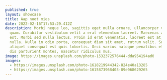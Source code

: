 ```yaml
---
published: true
layout: showcase
title: Aap noot mies
date: 2022-02-16T17:53:29.412Z
description: Morbi neque leo, sagittis eget nulla ornare, ullamcorper volutpat
  quam. Curabitur vestibulum velit a erat elementum laoreet. Maecenas at nulla
  est. Morbi sed nulla lectus. Proin id erat venenatis, laoreet est at, pretium
  nulla. Nulla in odio porta, consequat diam sit amet, rutrum velit. Suspendisse
  aliquet consequat est quis lobortis. Orci varius natoque penatibus et magnis
  dis parturient montes, nascetur ridiculus mus.
image: https://images.unsplash.com/photo-1532372576444-dda954194ad0
images:
  - https://images.unsplash.com/photo-1618219944342-824e40a13285
  - https://images.unsplash.com/photo-1615873968403-89e068629265
---
```

